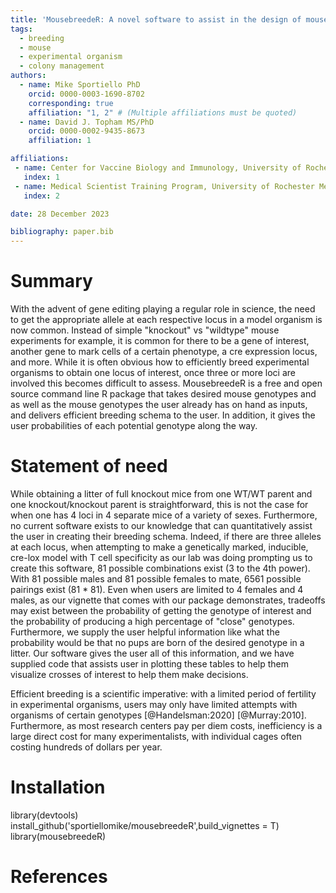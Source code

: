 ```yaml
---
title: 'MousebreedeR: A novel software to assist in the design of mouse breeding strategies for complex genotypes of experimental organisms'
tags:
  - breeding
  - mouse
  - experimental organism
  - colony management
authors:
  - name: Mike Sportiello PhD
    orcid: 0000-0003-1690-8702
    corresponding: true
    affiliation: "1, 2" # (Multiple affiliations must be quoted)
  - name: David J. Topham MS/PhD
    orcid: 0000-0002-9435-8673
    affiliation: 1

affiliations:
 - name: Center for Vaccine Biology and Immunology, University of Rochester Medical Center, Rochester, NY 14642, USA
   index: 1
 - name: Medical Scientist Training Program, University of Rochester Medical Center, Rochester, NY 14642, USA
   index: 2

date: 28 December 2023

bibliography: paper.bib
---
```


# Summary

With the advent of gene editing playing a regular role in science, the need to get the appropriate allele at each respective locus in a model organism is now common. Instead of simple "knockout" vs "wildtype" mouse experiments for example, it is common for there to be a gene of interest, another gene to mark cells of a certain phenotype, a cre expression locus, and more. While it is often obvious how to efficiently breed experimental organisms to obtain one locus of interest, once three or more loci are involved this becomes difficult to assess. MousebreedeR is a free and open source command line R package that takes desired mouse genotypes and as well as the mouse genotypes the user already has on hand as inputs, and delivers efficient breeding schema to the user. In addition, it gives the user probabilities of each potential genotype along the way.

# Statement of need

While obtaining a litter of full knockout mice from one WT/WT parent and one knockout/knockout parent is straightforward, this is not the case for when one has 4 loci in 4 separate mice of a variety of sexes. Furthermore, no current software exists to our knowledge that can quantitatively assist the user in creating their breeding schema. Indeed, if there are three alleles at each locus, when attempting to make a genetically marked, inducible, cre-lox model with T cell specificity as our lab was doing prompting us to create this software, 81 possible combinations exist (3 to the 4th power). With 81 possible males and 81 possible females to mate, 6561 possible pairings exist (81 * 81). Even when users are limited to 4 females and 4 males, as our vignette that comes with our package demonstrates, tradeoffs may exist between the probability of getting the genotype of interest and the probability of producing a high percentage of "close" genotypes. Furthermore, we supply the user helpful information like what the probability would be that no pups are born of the desired genotype in a litter. Our software gives the user all of this information, and we have supplied code that assists user in plotting these tables to help them visualize crosses of interest to help them make decisions.  

Efficient breeding is a scientific imperative: with a limited period of fertility in experimental organisms, users may only have limited attempts with organisms of certain genotypes [@Handelsman:2020] [@Murray:2010]. Furthermore, as most research centers pay per diem costs, inefficiency is a large direct cost for many experimentalists, with individual cages often costing hundreds of dollars per year. 

# Installation

library(devtools)
install_github('sportiellomike/mousebreedeR',build_vignettes = T)
library(mousebreedeR)

# References
